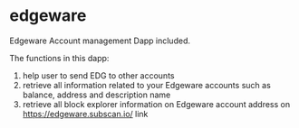 # edgeware

Edgeware Account management Dapp included.

The functions in this dapp:

1) help user to send EDG to other accounts
2) retrieve all information related to your Edgeware accounts such as balance, address and description name
3) retrieve all block explorer information on Edgeware account address on https://edgeware.subscan.io/ link





